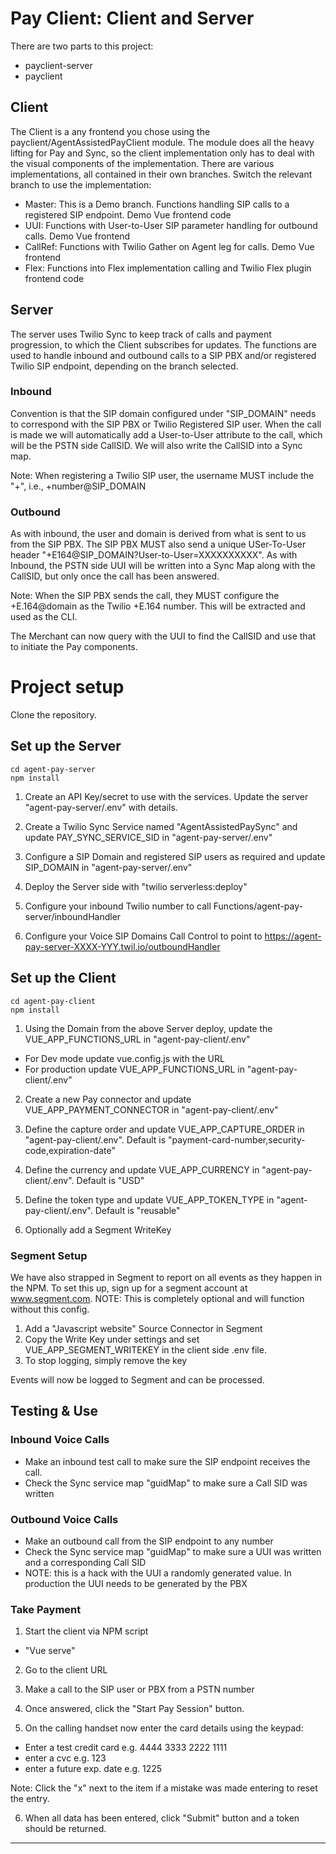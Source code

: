 # Pay Client: Client and Server

There are two parts to this project:

- payclient-server
- payclient

## Client

The Client is a any frontend you chose using the payclient/AgentAssistedPayClient module. The module does all the heavy lifting for Pay and Sync, so the client implementation only has to deal with the visual components of the implementation. There are various implementations, all contained in their own branches. Switch the relevant branch to use the implementation:

- Master: This is a Demo branch. Functions handling SIP calls to a registered SIP endpoint. Demo Vue frontend code
- UUI: Functions with User-to-User SIP parameter handling for outbound calls. Demo Vue frontend
- CallRef: Functions with Twilio Gather on Agent leg for calls. Demo Vue frontend
- Flex: Functions into Flex implementation calling and Twilio Flex plugin frontend code

## Server

The server uses Twilio Sync to keep track of calls and payment progression, to which the Client subscribes for updates. The functions are used to handle inbound and outbound calls to a SIP PBX and/or registered Twilio SIP endpoint, depending on the branch selected.

### Inbound

Convention is that the SIP domain configured under "SIP_DOMAIN" needs to correspond with the SIP PBX or Twilio Registered SIP user.
When the call is made we will automatically add a User-to-User attribute to the call, which will be the PSTN side CallSID. We will
also write the CallSID into a Sync map.

Note: When registering a Twilio SIP user, the username MUST include the "+", i.e., +number@SIP_DOMAIN

### Outbound

As with inbound, the user and domain is derived from what is sent to us from the SIP PBX. The SIP PBX MUST also send a unique
USer-To-User header "+E164@SIP_DOMAIN?User-to-User=XXXXXXXXXX". As with Inbound, the PSTN side UUI will be written into
a Sync Map along with the CallSID, but only once the call has been answered.

Note: When the SIP PBX sends the call, they MUST configure the +E.164@domain as the Twilio +E.164 number. This will be extracted
and used as the CLI.

The Merchant can now query with the UUI to find the CallSID and use that to initiate the Pay components.

# Project setup

Clone the repository.

## Set up the Server

```
cd agent-pay-server
npm install
```

1. Create an API Key/secret to use with the services. Update the server "agent-pay-server/.env" with details.

2. Create a Twilio Sync Service named "AgentAssistedPaySync" and update PAY_SYNC_SERVICE_SID in "agent-pay-server/.env"

3. Configure a SIP Domain and registered SIP users as required and update SIP_DOMAIN in "agent-pay-server/.env"

4. Deploy the Server side with "twilio serverless:deploy"

5. Configure your inbound Twilio number to call Functions/agent-pay-server/inboundHandler

6. Configure your Voice SIP Domains Call Control to point to https://agent-pay-server-XXXX-YYY.twil.io/outboundHandler

## Set up the Client

```
cd agent-pay-client
npm install
```

1. Using the Domain from the above Server deploy, update the VUE_APP_FUNCTIONS_URL in "agent-pay-client/.env"

- For Dev mode update vue.config.js with the URL
- For production update VUE_APP_FUNCTIONS_URL in "agent-pay-client/.env"

2. Create a new Pay connector and update VUE_APP_PAYMENT_CONNECTOR in "agent-pay-client/.env"

3. Define the capture order and update VUE_APP_CAPTURE_ORDER in "agent-pay-client/.env". Default is "payment-card-number,security-code,expiration-date"

4. Define the currency and update VUE_APP_CURRENCY in "agent-pay-client/.env". Default is "USD"

5. Define the token type and update VUE_APP_TOKEN_TYPE in "agent-pay-client/.env". Default is "reusable"

6. Optionally add a Segment WriteKey

### Segment Setup

We have also strapped in Segment to report on all events as they happen in the NPM. To set this up, sign up for a segment account at www.segment.com.
NOTE: This is completely optional and will function without this config.

1. Add a "Javascript website" Source Connector in Segment
2. Copy the Write Key under settings and set VUE_APP_SEGMENT_WRITEKEY in the client side .env file.
3. To stop logging, simply remove the key

Events will now be logged to Segment and can be processed.

## Testing & Use

### Inbound Voice Calls

- Make an inbound test call to make sure the SIP endpoint receives the call.
- Check the Sync service map "guidMap" to make sure a Call SID was written

### Outbound Voice Calls

- Make an outbound call from the SIP endpoint to any number
- Check the Sync service map "guidMap" to make sure a UUI was written and a corresponding Call SID
- NOTE: this is a hack with the UUI a randomly generated value. In production the UUI needs to be generated by the PBX

### Take Payment

1. Start the client via NPM script

- "Vue serve"

2. Go to the client URL

3. Make a call to the SIP user or PBX from a PSTN number

4. Once answered, click the "Start Pay Session" button.

5. On the calling handset now enter the card details using the keypad:

- Enter a test credit card e.g. 4444 3333 2222 1111
- enter a cvc e.g. 123
- enter a future exp. date e.g. 1225

Note: Click the "x" next to the item if a mistake was made entering to reset the entry.

6. When all data has been entered, click "Submit" button and a token should be returned.

---
